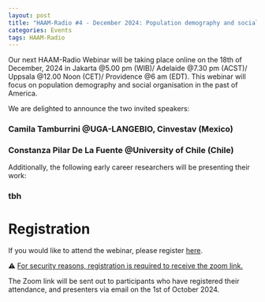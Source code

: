 ```yaml
---
layout: post
title: "HAAM-Radio #4 - December 2024: Population demography and social organisations in the past of the America"
categories: Events
tags: HAAM-Radio
---
```


Our next HAAM-Radio Webinar will be taking place online on the 18th of December, 2024 in Jakarta @5.00 pm (WIB)/ Adelaide @7.30 pm (ACST)/ Uppsala @12.00 Noon (CET)/ Providence @6 am (EDT). This webinar will focus on population demography and social organisation in the past of America. 

We are delighted to announce the two invited speakers:
### Camila Tamburrini @UGA-LANGEBIO, Cinvestav (Mexico)
### Constanza Pilar De La Fuente @University of Chile (Chile)

Additionally, the following early career researchers will be presenting their work:
### tbh

# Registration 

If you would like to attend the webinar, please register [here](https://forms.gle/6sL5X9VQE1L6Z1ZHA). 


⚠️ <u>For security reasons, registration is required to receive the zoom link.</u>

The Zoom link will be sent out to participants who have registered their attendance, and presenters via email on the 1st of October 2024.